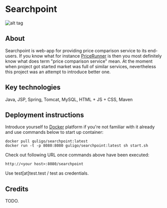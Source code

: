 # Searchpoint

![alt tag](https://raw.githubusercontent.com/guligo/docker-images/master/searchpoint/searchpoint.png)

## About

Searchpoint is web-app for providing price comparison service to its end-users. If you know what for instance [PriceRunner](www.pricerunner.com) is then you most definitely know what does term "price comparison service" mean. At the moment when project got started market was full of similar services, nevertheless this project was an attempt to introduce better one.

## Key technologies

Java, JSP, Spring, Tomcat, MySQL, HTML + JS + CSS, Maven

## Deployment instructions

Introduce yourself to [Docker](https://www.docker.com) platform if you're not familiar with it already and use commands below to start up container:

```
docker pull guligo/searchpoint:latest
docker run -t -p 8080:8080 guligo/searchpoint:latest sh start.sh
```

Check out following URL once commands above have been executed:

```
http://<your host>:8080/searchpoint
```

Use test[at]test.test / test as credentials.

## Credits

TODO.
